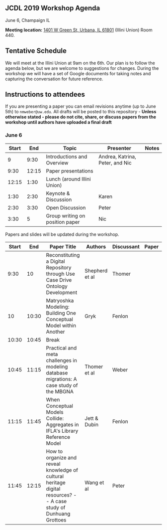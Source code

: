 ## JCDL 2019 Workshop Agenda
June 6, Champaign IL

**Meeting location:** [1401 W Green St, Urbana, IL 61801](https://www.google.com/maps/place/Illini+Union/@40.1090214,-88.2278394,18z/data=!3m1!5s0x880cd73fd007fd1b:0x25f2cd7b1734bb60!4m12!1m6!3m5!1s0x0:0xe7ba4e7c081a6483!2sIllini+Union!8m2!3d40.1092101!4d-88.2272225!3m4!1s0x880cd0eb0df454b5:0xe7ba4e7c081a6483!8m2!3d40.1092101!4d-88.2272225) (Illini Union) Room 440. 

## Tentative Schedule
We will meet at the Illini Union at 9am on the 6th. Our plan is to follow the agenda below, but we are welcome to suggestions for changes. During the workshop we will have a set of Google documents for taking notes and capturing the conversation for future reference. 

## Instructions to attendees
If you are presenting a paper you can email revisions anytime (up to June 5th) to `nmweber@uw.edu`. All drafts will be posted to this repository - **Unless otherwise stated - please do not cite, share, or discuss papers from the workshop until authors have uploaded a final draft**


### June 6

| Start | End  | Topic                           | Presenter                       | Notes |
|-------|------|---------------------------------|---------------------------------|-------|
| 9     | 9:30 | Introductions and Overview      | Andrea, Katrina, Peter, and Nic |       |
| 9:30  | 12:15   | Paper presentations          |                                 |       |
| 12:15    | 1:30    | Lunch (around Illini Union)|                                 |       |
| 1:30     | 2:30    | Keynote & Discussion       | Karen                           |       |
| 2:30     | 3:30    | Open Discussion            | Peter                           |       |
| 3:30     | 5    | Group writing on position paper | Nic                             |       |


Papers and slides will be updated during the workshop. 

| Start | End   | Paper Title                                                                                                       | Authors        | Discussant | Paper | Slides | Notes |
|-------|-------|-------------------------------------------------------------------------------------------------------------------|----------------|------------|-------|--------|-------|
| 9:30  | 10  | Reconstituting a Digital Repository through Use Case Drive Ontology Development                                   | Shepherd et al | Thomer     |       |        |       |
| 10  | 10:30 | Matryoshka Modeling: Building One Conceptual Model within Another                                                  | Gryk           | Fenlon     |       |        |       |
| 10:30 | 10:45 | Break                                                                                                             |                |            |       |        |       |
| 10:45 | 11:15 | Practical and meta challenges in modeling database migrations: A case study of the MBGNA                          | Thomer et al   | Weber      |       |        |       |
| 11:15 | 11:45 | When Conceptual Models Collide: Aggregates in IFLA's Library Reference Model                                      | Jett & Dubin   | Fenlon     |       |        |       |
| 11:45 | 12:15 | How to organize and reveal knowledge of cultural heritage digital resources? -- A case study of Dunhuang Grottoes | Wang et al     | Peter      |       |        |       |
